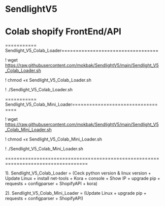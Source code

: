 # SendlightV5

# Colab shopify FrontEnd/API #

=========== Sendlight_V5_Colab_Loader==================================

! wget https://raw.githubusercontent.com/mokbak/SendlightV5/main/Sendlight_V5_Colab_Loader.sh

! chmod +x Sendlight_V5_Colab_Loader.sh

! ./Sendlight_V5_Colab_Loader.sh


=========== Sendlight_V5_Colab_Mini_Loader==================================

! wget https://raw.githubusercontent.com/mokbak/SendlightV5/main/Sendlight_V5_Colab_Mini_Loader.sh

! chmod +x Sendlight_V5_Colab_Mini_Loader.sh

! ./Sendlight_V5_Colab_Mini_Loader.sh

===================================================================================

1). Sendlight_V5_Colab_Loader = (Ceck python version & linux version + Update Linux + install net-tools + Kora + console + Show IP + upgrade pip + requests + configparser + ShopifyAPI + kora)


2). Sendlight_V5_Colab_Mini_Loader = (Update Linux + upgrade pip + requests + configparser + ShopifyAPI)
